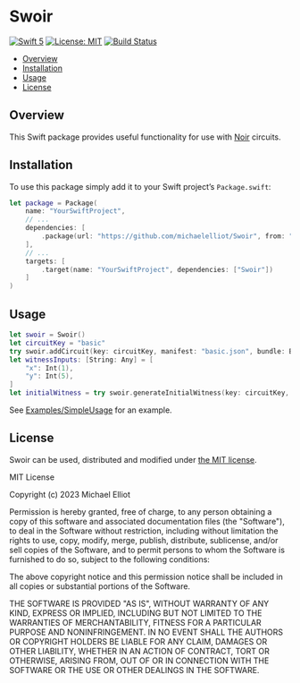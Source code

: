# Swoir

[![Swift 5](https://img.shields.io/badge/Swift-5-blue.svg)](https://developer.apple.com/swift/)
[![License: MIT](https://img.shields.io/badge/License-MIT-yellow.svg)](https://opensource.org/licenses/MIT)
[![Build Status](https://github.com/michaelelliot/swoir/actions/workflows/swift.yml/badge.svg)](https://github.com/michaelelliot/swoir/actions/workflows/swift.yml)

* [Overview](#overview)
* [Installation](#installation)
* [Usage](#usage)
* [License](#license)

## <a name="overview">Overview</a>

This Swift package provides useful functionality for use with [Noir][noir] circuits.

[noir]: https://www.noir-lang.org

## <a name="installation">Installation</a>

To use this package simply add it to your Swift project’s `Package.swift`:

```swift
let package = Package(
    name: "YourSwiftProject",
    // ...
    dependencies: [
        .package(url: "https://github.com/michaelelliot/Swoir", from: "0.0.1")
    ],
    // ...
    targets: [
        .target(name: "YourSwiftProject", dependencies: ["Swoir"])
    ]
)
```

## <a name="usage">Usage</a>

```swift
let swoir = Swoir()
let circuitKey = "basic"
try swoir.addCircuit(key: circuitKey, manifest: "basic.json", bundle: Bundle.module)
let witnessInputs: [String: Any] = [
    "x": Int(1),
    "y": Int(5),
]
let initialWitness = try swoir.generateInitialWitness(key: circuitKey, inputs: witnessInputs)
```

See [Examples/SimpleUsage](./Examples/SimpleUsage/Sources/SimpleUsage/main.swift) for an example.

## <a name="license">License</a>

Swoir can be used, distributed and modified under [the MIT license](https://opensource.org/licenses/MIT).

MIT License

Copyright (c) 2023 Michael Elliot

Permission is hereby granted, free of charge, to any person obtaining a copy
of this software and associated documentation files (the "Software"), to deal
in the Software without restriction, including without limitation the rights
to use, copy, modify, merge, publish, distribute, sublicense, and/or sell
copies of the Software, and to permit persons to whom the Software is
furnished to do so, subject to the following conditions:

The above copyright notice and this permission notice shall be included in all
copies or substantial portions of the Software.

THE SOFTWARE IS PROVIDED "AS IS", WITHOUT WARRANTY OF ANY KIND, EXPRESS OR
IMPLIED, INCLUDING BUT NOT LIMITED TO THE WARRANTIES OF MERCHANTABILITY,
FITNESS FOR A PARTICULAR PURPOSE AND NONINFRINGEMENT. IN NO EVENT SHALL THE
AUTHORS OR COPYRIGHT HOLDERS BE LIABLE FOR ANY CLAIM, DAMAGES OR OTHER
LIABILITY, WHETHER IN AN ACTION OF CONTRACT, TORT OR OTHERWISE, ARISING FROM,
OUT OF OR IN CONNECTION WITH THE SOFTWARE OR THE USE OR OTHER DEALINGS IN THE
SOFTWARE.
